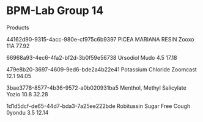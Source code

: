 # BPM-Lab Group 14

Products

<product> <id>44162d90-9315-4acc-980e-cf975c6b9397</id> <name>PICEA MARIANA RESIN</name> <producer>Zooxo</producer> <weight>11A</weight> <price>77.92</price> 

</product> <product> <id>66968a93-4ec6-4fa2-bf2d-3b0f59e56738</id> <name>Ursodiol</name> <producer>Mudo</producer> <weight>4.5</weight> <price>17.18</price> </product> 

<product> <id>479e8b20-3697-4609-9ed6-bde2a4b22e41</id> <name>Potassium Chloride</name> <producer>Zoomcast</producer> <weight>12.1</weight> <price>94.05</price> </product> 

<product> <id>3bae3778-8577-4b36-9572-a0b020931ba5</id> <name>Menthol, Methyl Salicylate</name> <producer>Yozio</producer> <weight>10.8</weight> <price>32.28</price> 

</product> <product> <id>1d1d5dcf-de65-44d7-bda3-7a25ee222bde</id> <name>Robitussin Sugar Free Cough</name> <producer>0yondu</producer> <weight>3.5</weight> <price>12.14</price> </product> 
